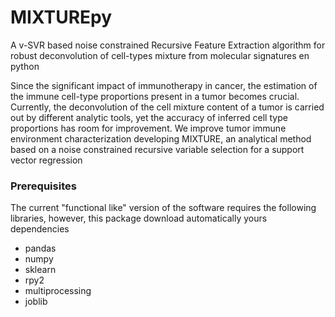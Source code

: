 # MIXTUREpy

A v-SVR based noise constrained Recursive Feature Extraction algorithm for robust deconvolution of cell-types mixture from molecular signatures en python

Since the significant impact of immunotherapy in cancer, the estimation of the immune cell-type proportions present in a tumor becomes crucial. Currently, the deconvolution of the cell mixture content of a tumor is carried out by different analytic tools, yet the accuracy of inferred cell type proportions has room for improvement. We improve tumor immune environment characterization developing MIXTURE, an analytical method based on a noise constrained recursive variable selection for a support vector regression


### Prerequisites

The current "functional like" version of the software requires the following libraries, however, this package download automatically yours dependencies
 * pandas
 * numpy
 * sklearn
 * rpy2
 * multiprocessing
 * joblib